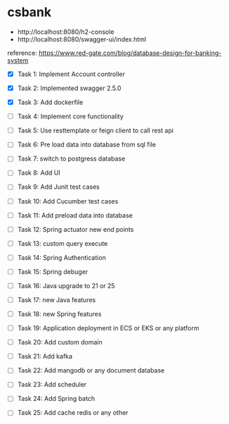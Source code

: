 # csbank

- http://localhost:8080/h2-console
- http://localhost:8080/swagger-ui/index.html

reference: https://www.red-gate.com/blog/database-design-for-banking-system

- [x] Task 1: Implement Account controller
- [x] Task 2: Implemented swagger 2.5.0
- [x] Task 3: Add dockerfile
- [ ] Task 4: Implement core functionality
- [ ] Task 5: Use resttemplate or feign client to call rest api
- [ ] Task 6: Pre load data into database from sql file
- [ ] Task 7: switch to postgress database
- [ ] Task 8: Add UI
- [ ] Task 9: Add Junit test cases
- [ ] Task 10: Add Cucumber test cases
- [ ] Task 11: Add preload data into database 
- [ ] Task 12: Spring actuator new end points
- [ ] Task 13: custom query execute
- [ ] Task 14: Spring Authentication
- [ ] Task 15: Spring debuger
- [ ] Task 16: Java upgrade to 21 or 25
- [ ] Task 17: new Java features 
- [ ] Task 18: new Spring features 
- [ ] Task 19: Application deployment in ECS or EKS or any platform
- [ ] Task 20: Add custom domain
- [ ] Task 21: Add kafka
- [ ] Task 22: Add mangodb or any document database
- [ ] Task 23: Add scheduler
- [ ] Task 24: Add Spring batch
- [ ] Task 25: Add cache redis or any other










